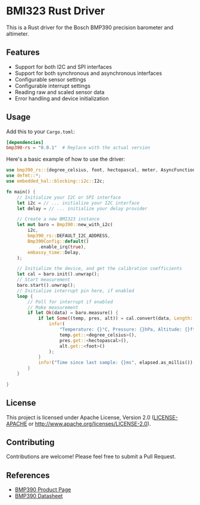 # BMI323 Rust Driver

This is a Rust driver for the Bosch BMP390 precision barometer and altimeter.

## Features

- Support for both I2C and SPI interfaces
- Support for both synchronous and asynchronous interfaces
- Configurable sensor settings
- Configurable interrupt settings
- Reading raw and scaled sensor data
- Error handling and device initialization

## Usage

Add this to your `Cargo.toml`:

```toml
[dependencies]
bmp390-rs = "0.0.1"  # Replace with the actual version
```

Here's a basic example of how to use the driver:

```rust
use bmp390_rs::{degree_celsius, foot, hectopascal, meter, AsyncFunctions as _, Bmp390, Bmp390Config, Length};
use defmt::*;
use embedded_hal::blocking::i2c::I2c;

fn main() {
    // Initialize your I2C or SPI interface
    let i2c = // ... initialize your I2C interface
    let delay = // ... initialize your delay provider

    // Create a new BMI323 instance
    let mut baro = Bmp390::new_with_i2c(
        i2c,
        bmp390_rs::DEFAULT_I2C_ADDRESS,
        Bmp390Config::default()
            .enable_irq(true),
        embassy_time::Delay,
    );

    // Initialize the device, and get the calibration coefficients
    let cal = baro.init().unwrap();
    // Start measurement
    baro.start().unwrap();
    // Initialize interrupt pin here, if enabled
    loop {
        // Poll for interrupt if enabled
        // Make measurement
        if let Ok(data) = baro.measure() {
            if let Some((temp, pres, alt)) = cal.convert(data, Length::new::<meter>(0.0)) {
                info!(
                    "Temperature: {}°C, Pressure: {}hPa, Altitude: {}ft",
                    temp.get::<degree_celsius>(),
                    pres.get::<hectopascal>(),
                    alt.get::<foot>()
                );
            }
            info!("Time since last sample: {}ms", elapsed.as_millis());
        }
    }

}
```

## License

This project is licensed under Apache License, Version 2.0 ([LICENSE-APACHE](LICENSE-APACHE) or http://www.apache.org/licenses/LICENSE-2.0).

## Contributing

Contributions are welcome! Please feel free to submit a Pull Request.

## References

- [BMP390 Product Page](https://www.bosch-sensortec.com/products/environmental-sensors/pressure-sensors/bmp390/)
- [BMP390 Datasheet](https://www.bosch-sensortec.com/media/boschsensortec/downloads/datasheets/bst-bmp390-ds002.pdf)
